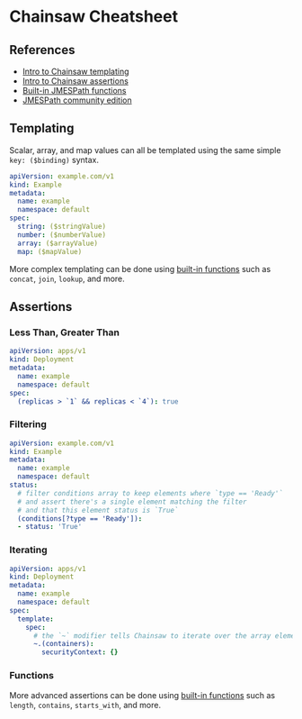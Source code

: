 # Chainsaw Cheatsheet

## References

* [Intro to Chainsaw templating](https://kyverno.github.io/chainsaw/latest/quick-start/resource-templating/)
* [Intro to Chainsaw assertions](https://kyverno.github.io/chainsaw/latest/quick-start/assertion-trees/)
* [Built-in JMESPath functions](https://kyverno.github.io/chainsaw/latest/reference/jp/functions/)
* [JMESPath community edition](https://jmespath.site/)

## Templating

Scalar, array, and map values can all be templated using the same simple `key: ($binding)` syntax.

```yaml
apiVersion: example.com/v1
kind: Example
metadata:
  name: example
  namespace: default
spec:
  string: ($stringValue)
  number: ($numberValue)
  array: ($arrayValue)
  map: ($mapValue)
```

More complex templating can be done using [built-in functions](https://kyverno.github.io/chainsaw/latest/reference/jp/functions/) such as `concat`, `join`, `lookup`, and more.

## Assertions

### Less Than, Greater Than

```yaml
apiVersion: apps/v1
kind: Deployment
metadata:
  name: example
  namespace: default
spec:
  (replicas > `1` && replicas < `4`): true
```

### Filtering

```yaml
apiVersion: example.com/v1
kind: Example
metadata:
  name: example
  namespace: default
status:
  # filter conditions array to keep elements where `type == 'Ready'`
  # and assert there's a single element matching the filter
  # and that this element status is `True`
  (conditions[?type == 'Ready']):
  - status: 'True'
```

### Iterating

```yaml
apiVersion: apps/v1
kind: Deployment
metadata:
  name: example
  namespace: default
spec:
  template:
    spec:
      # the `~` modifier tells Chainsaw to iterate over the array elements
      ~.(containers):
        securityContext: {}
```

### Functions

More advanced assertions can be done using [built-in functions](https://kyverno.github.io/chainsaw/latest/reference/jp/functions/) such as `length`, `contains`, `starts_with`, and more.
